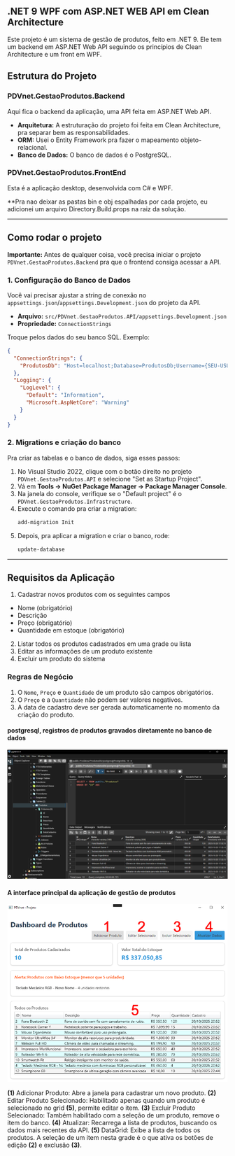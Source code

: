 
## .NET 9 WPF com ASP.NET WEB API em Clean Architecture

Este projeto é um sistema de gestão de produtos, feito em .NET 9. Ele tem um backend em ASP.NET Web API seguindo os princípios de Clean Architecture e um front em WPF.

## Estrutura do Projeto

### PDVnet.GestaoProdutos.Backend

Aqui fica o backend da aplicação, uma API feita em ASP.NET Web API.

-   **Arquitetura:** A estruturação do projeto foi feita em Clean Architecture, pra separar bem as responsabilidades.
-   **ORM:** Usei o Entity Framework pra fazer o mapeamento objeto-relacional.
-   **Banco de Dados:** O banco de dados é o PostgreSQL.

### PDVnet.GestaoProdutos.FrontEnd

Esta é a aplicação desktop, desenvolvida com C# e WPF.

**Pra nao deixar as pastas bin e obj espalhadas por cada projeto, eu adicionei um arquivo Directory.Build.props na raiz da solução.

---

## Como rodar o projeto

**Importante:** Antes de qualquer coisa, você precisa iniciar o projeto `PDVnet.GestaoProdutos.Backend` pra que o frontend consiga acessar a API.

### 1. Configuração do Banco de Dados

Você vai precisar ajustar a string de conexão no `appsettings.json`/`appsettings.Development.json` do projeto da API.

-   **Arquivo:** `src/PDVnet.GestaoProdutos.API/appsettings.Development.json`
-   **Propriedade:** `ConnectionStrings`

Troque pelos dados do seu banco SQL. Exemplo:

```json
{
  "ConnectionStrings": {
    "ProdutosDb": "Host=localhost;Database=ProdutosDb;Username={SEU-USUARIO};Password={SUA-SENHA}"
  },
  "Logging": {
    "LogLevel": {
      "Default": "Information",
      "Microsoft.AspNetCore": "Warning"
    }
  }
}
```

### 2. Migrations e criação do banco

Pra criar as tabelas e o banco de dados, siga esses passos:

1.  No Visual Studio 2022, clique com o botão direito no projeto `PDVnet.GestaoProdutos.API` e selecione "Set as Startup Project".
2.  Vá em **Tools -> NuGet Package Manager -> Package Manager Console**.
3.  Na janela do console, verifique se o "Default project" é o `PDVnet.GestaoProdutos.Infrastructure`.
4.  Execute o comando pra criar a migration:
    ```bash
    add-migration Init
    ```
5.  Depois, pra aplicar a migration e criar o banco, rode:
    ```bash
    update-database
    ```

---

## Requisitos da Aplicação

1. Cadastrar novos produtos com os seguintes campos
* Nome (obrigatório)
* Descrição
* Preço (obrigatório)
* Quantidade em estoque (obrigatório)
2. Listar todos os produtos cadastrados em uma grade ou lista
3. Editar as informações de um produto existente
4. Excluir um produto do sistema

### Regras de Negócio

1. O `Nome`, `Preço` e `Quantidade` de um produto são campos obrigatórios.
2. O `Preço` e a `Quantidade` não podem ser valores negativos.
3. A data de cadastro deve ser gerada automaticamente no momento da criação do produto.

#### postgresql, registros de produtos gravados diretamente no banco de dados
![postgresql, registros gravados funcionando](Annotation-2025-10-20-174251.png)


#### A interface principal da aplicação de gestão de produtos
![aplicacao WPF](Annotation-2025-10-20-235300.png)

**(1)** Adicionar Produto: Abre a janela para cadastrar um novo produto.
**(2)** Editar Produto Selecionado: Habilitado apenas quando um produto é selecionado no grid **(5)**, permite editar o item.
**(3)** Excluir Produto Selecionado: Também habilitado com a seleção de um produto, remove o item do banco.
**(4)** Atualizar: Recarrega a lista de produtos, buscando os dados mais recentes da API.
**(5)** DataGrid: Exibe a lista de todos os produtos. A seleção de um item nesta grade é o que ativa os botões de edição **(2)** e exclusão **(3)**.